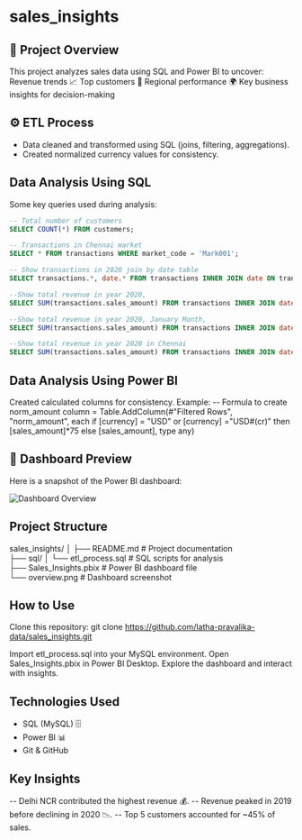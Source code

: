 # sales_insights

## 📌 Project Overview
This project analyzes sales data using SQL and Power BI to uncover:
Revenue trends 📈
Top customers 👥
Regional performance 🌍
Key business insights for decision-making

## ⚙️ ETL Process
- Data cleaned and transformed using SQL (joins, filtering, aggregations).
- Created normalized currency values for consistency.

## Data Analysis Using SQL
Some key queries used during analysis:
```sql
-- Total number of customers
SELECT COUNT(*) FROM customers;

-- Transactions in Chennai market
SELECT * FROM transactions WHERE market_code = 'Mark001';

-- Show transactions in 2020 join by date table
SELECT transactions.*, date.* FROM transactions INNER JOIN date ON transactions.order_date=date.date where date.year=2020;

--Show total revenue in year 2020,
SELECT SUM(transactions.sales_amount) FROM transactions INNER JOIN date ON transactions.order_date=date.date where date.year=2020 and transactions.currency="INR\r" or transactions.currency="USD\r";

--Show total revenue in year 2020, January Month,
SELECT SUM(transactions.sales_amount) FROM transactions INNER JOIN date ON transactions.order_date=date.date where date.year=2020 and and date.month_name="January" and (transactions.currency="INR\r" or transactions.currency="USD\r");

--Show total revenue in year 2020 in Chennai
SELECT SUM(transactions.sales_amount) FROM transactions INNER JOIN date ON transactions.order_date=date.date where date.year=2020 and transactions.market_code="Mark001"; 
```

## Data Analysis Using Power BI
Created calculated columns for consistency.
Example: 
-- Formula to create norm_amount column
= Table.AddColumn(#"Filtered Rows", "norm_amount", each if [currency] = "USD" or [currency] ="USD#(cr)" then [sales_amount]*75 else [sales_amount], type any)

## 📸 Dashboard Preview  

Here is a snapshot of the Power BI dashboard:  

![Dashboard Overview](https://raw.githubusercontent.com/latha-pravalika/sales_insights/main/overview.png)


## Project Structure
sales_insights/
│
├── README.md                 # Project documentation  
├── sql/
│   └── etl_process.sql       # SQL scripts for analysis  
├── Sales_Insights.pbix       # Power BI dashboard file  
└── overview.png              # Dashboard screenshot  


## How to Use

Clone this repository:
git clone https://github.com/latha-pravalika-data/sales_insights.git

Import etl_process.sql into your MySQL environment.
Open Sales_Insights.pbix in Power BI Desktop.
Explore the dashboard and interact with insights.

## Technologies Used
- SQL (MySQL) 🗄️
- Power BI 📊
- Git & GitHub

## Key Insights

-- Delhi NCR contributed the highest revenue 💰.
-- Revenue peaked in 2019 before declining in 2020 📉.
-- Top 5 customers accounted for ~45% of sales.


